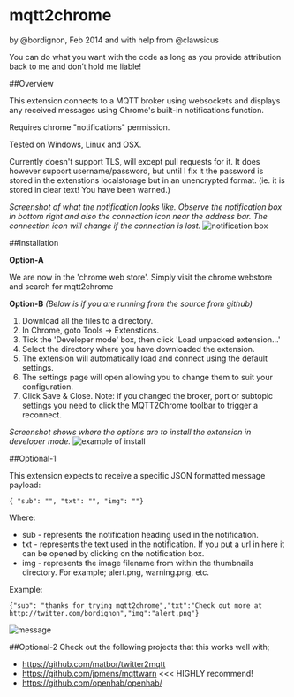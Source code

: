 mqtt2chrome
===========

by @bordignon, Feb 2014 and with help from @clawsicus

You can do what you want with the code as long as you provide attribution back to me and don’t hold me liable!

##Overview

This extension connects to a MQTT broker using websockets and displays any received messages using Chrome's built-in notifications function.

Requires chrome "notifications" permission.

Tested on Windows, Linux and OSX.

Currently doesn't support TLS, will except pull requests for it. It does however support username/password, but until I fix it the password is stored in the extenstions localstorage but in an unencrypted format. (ie. it is stored in clear text! You have been warned.)

*Screenshot of what the notification looks like. Observe the notification box in bottom right and also the connection icon near the address bar. The connection icon will change if the connection is lost.*
![notification box](https://raw.github.com/matbor/mqtt2chrome/master/screenshots/message%20recieved.png)


##Installation

**Option-A**

We are now in the 'chrome web store'. Simply visit the chrome webstore and search for mqtt2chrome


**Option-B** *(Below is if you are running from the source from github)*

1. Download all the files to a directory.
2. In Chrome, goto Tools -> Extenstions.
3. Tick the 'Developer mode' box, then click 'Load unpacked extension...'
4. Select the directory where you have downloaded the extension.
5. The extension will automatically load and connect using the default settings.
6. The settings page will open allowing you to change them to suit your configuration.
7. Click Save & Close. Note: if you changed the broker, port or subtopic settings you need to click the MQTT2Chrome toolbar to trigger a reconnect.

*Screenshot shows where the options are to install the extension in developer mode.*
![example of install](https://raw.github.com/matbor/mqtt2chrome/master/screenshots/howto%20load.png)


##Optional-1

This extension expects to receive a specific JSON formatted message payload:

    { "sub": "", "txt": "", "img": ""}

Where:

  * sub - represents the notification heading used in the notification.
  * txt - represents the text used in the notification. If you put a url in here it can be opened by clicking on the notification box.
  * img - represents the image filename from within the thumbnails directory. For example; alert.png, warning.png, etc.

Example:

    {"sub": "thanks for trying mqtt2chrome","txt":"Check out more at http://twitter.com/bordignon","img":"alert.png"}

![message](https://raw.github.com/matbor/mqtt2chrome/master/screenshots/message.png)

##Optional-2
Check out the following projects that this works well with;
* https://github.com/matbor/twitter2mqtt
* https://github.com/jpmens/mqttwarn  <<< HIGHLY recommend!
* https://github.com/openhab/openhab/
